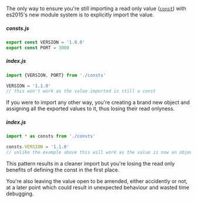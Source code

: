 The only way to ensure you're still importing a read only value ([`const`](https://developer.mozilla.org/en-US/docs/Web/JavaScript/Reference/Statements/const)) with es2015's new module system is to explicitly import the value.

##### _consts.js_

```javascript
export const VERSION = '1.0.0'
export const PORT = 3000
```

##### _index.js_

```javascript
import {VERSION, PORT} from './consts'

VERSION = '1.1.0'
// this won't work as the value imported is still a const
```

If you were to import any other way, you're creating a brand new object and assigning all the exported values to it, thus losing their read onlyness.

##### _index.js_

```javascript
import * as consts from './consts'

consts.VERSION = '1.1.0'
// unlike the example above this will work as the value is now an object property
```

This pattern results in a cleaner import but you're losing the read only benefits of defining the const in the first place.

You're also leaving the value open to be amended, either accidently or not, at a later point which could result in unexpected behaviour and wasted time debugging.
